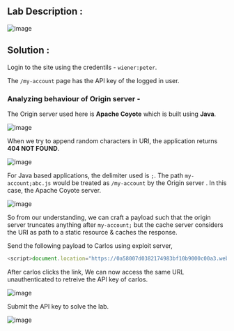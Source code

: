## Lab Description :

![image](https://github.com/user-attachments/assets/72915388-fa95-4541-a51d-345f4bfdf33a)

## Solution :

Login to the site using the credentils - `wiener:peter`.

The `/my-account` page has the API key of the logged in user.

### Analyzing behaviour of Origin server -

The Origin server used here is **Apache Coyote** which is built using **Java**.

![image](https://github.com/user-attachments/assets/33d7d9bb-7504-437e-a27b-1118d68d4a56)

When we try to append random characters in URI, the application returns **404 NOT FOUND**.

![image](https://github.com/user-attachments/assets/dd20ab3e-9690-4650-b9aa-d69840aa4e2e)

For Java based applications, the delimiter used is `;`. The path `my-account;abc.js` would be treated as `/my-account` by the Origin server . In this case, the Apache Coyote server.

![image](https://github.com/user-attachments/assets/06dfa57c-0847-421e-b42a-0a62efc2936c)

So from our understanding, we can craft a payload such that the origin server truncates anything after `my-account;` but the cache server considers the URI as path to a static resource & caches the response.

Send the following payload to Carlos using exploit server,

```js
<script>document.location="https://0a58007d0382174983bf10b9000c00a3.web-security-academy.net/my-account;exploit.js"</script>
```
After carlos clicks the link, We can now access the same URL unauthenticated to retreive the API key of carlos.

![image](https://github.com/user-attachments/assets/2b767e5f-b00f-4fd8-ab59-9061b543cea3)

Submit the API key to solve the lab.

![image](https://github.com/user-attachments/assets/60b79204-c942-4d91-b46e-7ad3f91acd78)
